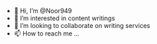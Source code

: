- 👋 Hi, I’m @Noor949
- 👀 I’m interested in content writings
- 💞️ I’m looking to collaborate on writing services 
- 📫 How to reach me ...

<!---
Noor949/Noor949 is a ✨ special ✨ repository because its `README.md` (this file) appears on your GitHub profile.
You can click the Preview link to take a look at your changes.
--->

